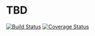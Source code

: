 # TBD

[![Build Status](https://travis-ci.org/arecker/tbd.svg?branch=master)](https://travis-ci.org/arecker/tbd) [![Coverage Status](https://coveralls.io/repos/arecker/tbd/badge.svg?branch=master&service=github)](https://coveralls.io/github/arecker/tbd?branch=master)